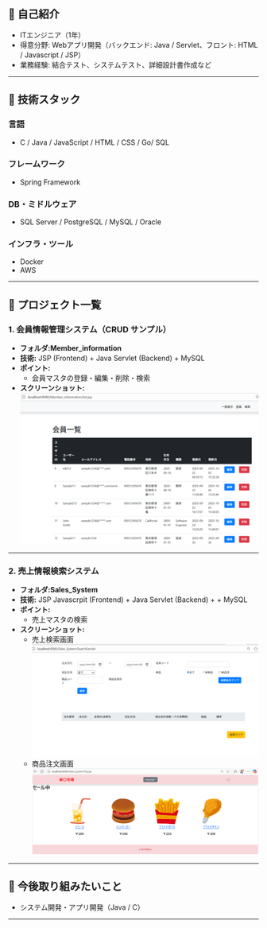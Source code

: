 ## 🔹 自己紹介
- ITエンジニア（1年）
- 得意分野: Webアプリ開発（バックエンド: Java / Servlet、フロント: HTML / Javascript / JSP）
- 業務経験: 結合テスト、システムテスト、詳細設計書作成など
 
---
 
## 🔹 技術スタック
### 言語
- C / Java / JavaScript / HTML / CSS / Go/ SQL
 
### フレームワーク
- Spring Framework
 
### DB・ミドルウェア
- SQL Server / PostgreSQL / MySQL / Oracle
 
### インフラ・ツール
- Docker 
- AWS
 
---
 
## 🔹 プロジェクト一覧
 
### 1. 会員情報管理システム（CRUD サンプル）
- **フォルダ:Member_information**
- **技術:** JSP (Frontend) + Java Servlet (Backend) + MySQL
- **ポイント:**
  - 会員マスタの登録・編集・削除・検索
- **スクリーンショット:**  
  ![会員一覧画面](docs/images/Member_information_list.png)
 
---
 
### 2. 売上情報検索システム
- **フォルダ:Sales_System**
- **技術:** JSP Javascrpit (Frontend) + Java Servlet (Backend) + + MySQL  
- **ポイント:**
  - 売上マスタの検索
- **スクリーンショット:**  
  - 売上検索画面
  ![売上検索画面](docs/images/Sales_System_Search.png)
  - 商品注文画面
  ![商品注文画面](docs/images/Sales_System_Top.png)
---
 
## 🔹 今後取り組みたいこと  
- システム開発・アプリ開発（Java / C）  
 
---
